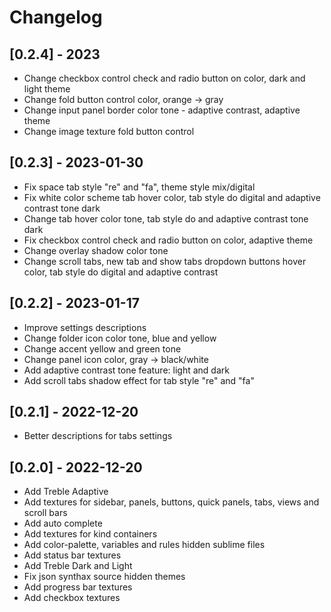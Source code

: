 # Changelog

## [0.2.4] - 2023
- Change checkbox control check and radio button on color, dark and light theme
- Change fold button control color, orange -> gray
- Change input panel border color tone - adaptive contrast, adaptive theme
- Change image texture fold button control

## [0.2.3] - 2023-01-30
- Fix space tab style "re" and "fa", theme style mix/digital
- Fix white color scheme tab hover color, tab style do digital and adaptive contrast tone dark
- Change tab hover color tone, tab style do and adaptive contrast tone dark
- Fix checkbox control check and radio button on color, adaptive theme
- Change overlay shadow color tone
- Change scroll tabs, new tab and show tabs dropdown buttons hover color, tab style do digital and adaptive contrast

## [0.2.2] - 2023-01-17
- Improve settings descriptions
- Change folder icon color tone, blue and yellow 
- Change accent yellow and green tone
- Change panel icon color, gray -> black/white
- Add adaptive contrast tone feature: light and dark
- Add scroll tabs shadow effect for tab style "re" and "fa"

## [0.2.1] - 2022-12-20
- Better descriptions for tabs settings

## [0.2.0] - 2022-12-20
- Add Treble Adaptive
- Add textures for sidebar, panels, buttons, quick panels, tabs, views and scroll bars
- Add auto complete
- Add textures for kind containers
- Add color-palette, variables and rules hidden sublime files
- Add status bar textures
- Add Treble Dark and Light
- Fix json synthax source hidden themes
- Add progress bar textures
- Add checkbox textures
